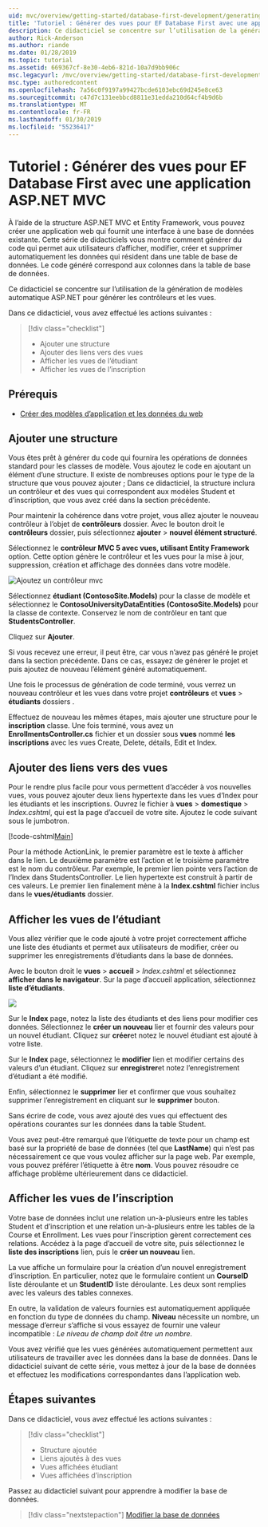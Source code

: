```yaml
---
uid: mvc/overview/getting-started/database-first-development/generating-views
title: 'Tutoriel : Générer des vues pour EF Database First avec une application ASP.NET MVC'
description: Ce didacticiel se concentre sur l’utilisation de la génération de modèles automatique ASP.NET pour générer les contrôleurs et les vues.
author: Rick-Anderson
ms.author: riande
ms.date: 01/28/2019
ms.topic: tutorial
ms.assetid: 669367cf-8e30-4eb6-821d-10a7d9bb906c
msc.legacyurl: /mvc/overview/getting-started/database-first-development/generating-views
msc.type: authoredcontent
ms.openlocfilehash: 7a56c0f9197a99427bcde6103ebc69d245e8ce63
ms.sourcegitcommit: c47d7c131eebbcd8811e31edda210d64cf4b9d6b
ms.translationtype: MT
ms.contentlocale: fr-FR
ms.lasthandoff: 01/30/2019
ms.locfileid: "55236417"
---
```

# <a name="tutorial-generate-views-for-ef-database-first-with-aspnet-mvc-app"></a>Tutoriel : Générer des vues pour EF Database First avec une application ASP.NET MVC

À l’aide de la structure ASP.NET MVC et Entity Framework, vous pouvez créer une application web qui fournit une interface à une base de données existante. Cette série de didacticiels vous montre comment générer du code qui permet aux utilisateurs d’afficher, modifier, créer et supprimer automatiquement les données qui résident dans une table de base de données. Le code généré correspond aux colonnes dans la table de base de données.

Ce didacticiel se concentre sur l’utilisation de la génération de modèles automatique ASP.NET pour générer les contrôleurs et les vues.

Dans ce didacticiel, vous avez effectué les actions suivantes :

> [!div class="checklist"]
> * Ajouter une structure
> * Ajouter des liens vers des vues
> * Afficher les vues de l’étudiant
> * Afficher les vues de l’inscription

## <a name="prerequisite"></a>Prérequis

* [Créer des modèles d’application et les données du web](creating-the-web-application.md)

## <a name="add-scaffold"></a>Ajouter une structure

Vous êtes prêt à générer du code qui fournira les opérations de données standard pour les classes de modèle. Vous ajoutez le code en ajoutant un élément d’une structure. Il existe de nombreuses options pour le type de la structure que vous pouvez ajouter ; Dans ce didacticiel, la structure inclura un contrôleur et des vues qui correspondent aux modèles Student et d’inscription, que vous avez créé dans la section précédente.

Pour maintenir la cohérence dans votre projet, vous allez ajouter le nouveau contrôleur à l’objet de **contrôleurs** dossier. Avec le bouton droit le **contrôleurs** dossier, puis sélectionnez **ajouter** > **nouvel élément structuré**.

Sélectionnez le **contrôleur MVC 5 avec vues, utilisant Entity Framework** option. Cette option génère le contrôleur et les vues pour la mise à jour, suppression, création et affichage des données dans votre modèle.

![Ajoutez un contrôleur mvc](generating-views/_static/image2.png)

Sélectionnez **étudiant (ContosoSite.Models)** pour la classe de modèle et sélectionnez le **ContosoUniversityDataEntities (ContosoSite.Models)** pour la classe de contexte. Conservez le nom de contrôleur en tant que **StudentsController**.

Cliquez sur **Ajouter**.

Si vous recevez une erreur, il peut être, car vous n’avez pas généré le projet dans la section précédente. Dans ce cas, essayez de générer le projet et puis ajoutez de nouveau l’élément généré automatiquement.

Une fois le processus de génération de code terminé, vous verrez un nouveau contrôleur et les vues dans votre projet **contrôleurs** et **vues** > **étudiants** dossiers .


Effectuez de nouveau les mêmes étapes, mais ajouter une structure pour le **inscription** classe. Une fois terminé, vous avez un **EnrollmentsController.cs** fichier et un dossier sous **vues** nommé **les inscriptions** avec les vues Create, Delete, détails, Edit et Index.

## <a name="add-links-to-new-views"></a>Ajouter des liens vers des vues

Pour le rendre plus facile pour vous permettent d’accéder à vos nouvelles vues, vous pouvez ajouter deux liens hypertexte dans les vues d’Index pour les étudiants et les inscriptions. Ouvrez le fichier à **vues** > **domestique** > *Index.cshtml*, qui est la page d’accueil de votre site. Ajoutez le code suivant sous le jumbotron.

[!code-cshtml[Main](generating-views/samples/sample1.cshtml)]

Pour la méthode ActionLink, le premier paramètre est le texte à afficher dans le lien. Le deuxième paramètre est l’action et le troisième paramètre est le nom du contrôleur. Par exemple, le premier lien pointe vers l’action de l’Index dans StudentsController. Le lien hypertexte est construit à partir de ces valeurs. Le premier lien finalement mène à la **Index.cshtml** fichier inclus dans le **vues/étudiants** dossier.

## <a name="display-student-views"></a>Afficher les vues de l’étudiant

Vous allez vérifier que le code ajouté à votre projet correctement affiche une liste des étudiants et permet aux utilisateurs de modifier, créer ou supprimer les enregistrements d’étudiants dans la base de données.

Avec le bouton droit le **vues** > **accueil** > *Index.cshtml* et sélectionnez **afficher dans le navigateur**. Sur la page d’accueil application, sélectionnez **liste d’étudiants**.

![](generating-views/_static/image6.png)

Sur le **Index** page, notez la liste des étudiants et des liens pour modifier ces données. Sélectionnez le **créer un nouveau** lier et fournir des valeurs pour un nouvel étudiant. Cliquez sur **créer**et notez le nouvel étudiant est ajouté à votre liste.

Sur le **Index** page, sélectionnez le **modifier** lien et modifier certains des valeurs d’un étudiant. Cliquez sur **enregistrer**et notez l’enregistrement d’étudiant a été modifié.

Enfin, sélectionnez le **supprimer** lier et confirmer que vous souhaitez supprimer l’enregistrement en cliquant sur le **supprimer** bouton.

Sans écrire de code, vous avez ajouté des vues qui effectuent des opérations courantes sur les données dans la table Student.

Vous avez peut-être remarqué que l’étiquette de texte pour un champ est basé sur la propriété de base de données (tel que **LastName**) qui n’est pas nécessairement ce que vous voulez afficher sur la page web. Par exemple, vous pouvez préférer l’étiquette à être **nom**. Vous pouvez résoudre ce affichage problème ultérieurement dans ce didacticiel.

## <a name="display-enrollment-views"></a>Afficher les vues de l’inscription

Votre base de données inclut une relation un-à-plusieurs entre les tables Student et d’inscription et une relation un-à-plusieurs entre les tables de la Course et Enrollment. Les vues pour l’inscription gèrent correctement ces relations. Accédez à la page d’accueil de votre site, puis sélectionnez le **liste des inscriptions** lien, puis le **créer un nouveau** lien.

La vue affiche un formulaire pour la création d’un nouvel enregistrement d’inscription. En particulier, notez que le formulaire contient un **CourseID** liste déroulante et un **StudentID** liste déroulante. Les deux sont remplies avec les valeurs des tables connexes.

En outre, la validation de valeurs fournies est automatiquement appliquée en fonction du type de données du champ. **Niveau** nécessite un nombre, un message d’erreur s’affiche si vous essayez de fournir une valeur incompatible : *Le niveau de champ doit être un nombre.*

Vous avez vérifié que les vues générées automatiquement permettent aux utilisateurs de travailler avec les données dans la base de données. Dans le didacticiel suivant de cette série, vous mettez à jour de la base de données et effectuez les modifications correspondantes dans l’application web.

## <a name="next-steps"></a>Étapes suivantes

Dans ce didacticiel, vous avez effectué les actions suivantes :

> [!div class="checklist"]
> * Structure ajoutée
> * Liens ajoutés à des vues
> * Vues affichées étudiant
> * Vues affichées d’inscription

Passez au didacticiel suivant pour apprendre à modifier la base de données.
> [!div class="nextstepaction"]
> [Modifier la base de données](changing-the-database.md)